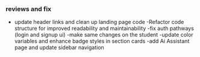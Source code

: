 ### reviews and fix
- update header links and clean up landing page code 
-Refactor code structure for improved readability and maintainability
-fix auth pathways (login and signup ui)
-make same changes on the student 
-update color variables and enhance badge styles in section cards
-add Ai Assistant page and update sidebar navigation